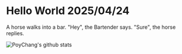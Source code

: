 # Hello World 2025/04/24

A horse walks into a bar.
"Hey", the Bartender says.
"Sure", the horse replies.

![PoyChang's github stats](https://github-readme-stats.vercel.app/api?username=poychang&show_icons=true&theme=dracula)
